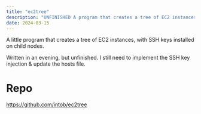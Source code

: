 ```yaml
---
title: "ec2tree"
description: "UNFINISHED A program that creates a tree of EC2 instances."
date: 2024-03-15
---
```

A little program that creates a tree of EC2 instances, with SSH keys installed on child nodes.

Written in an evening, but unfinished. I still need to implement the SSH key injection & update the hosts file.

# Repo
https://github.com/intob/ec2tree